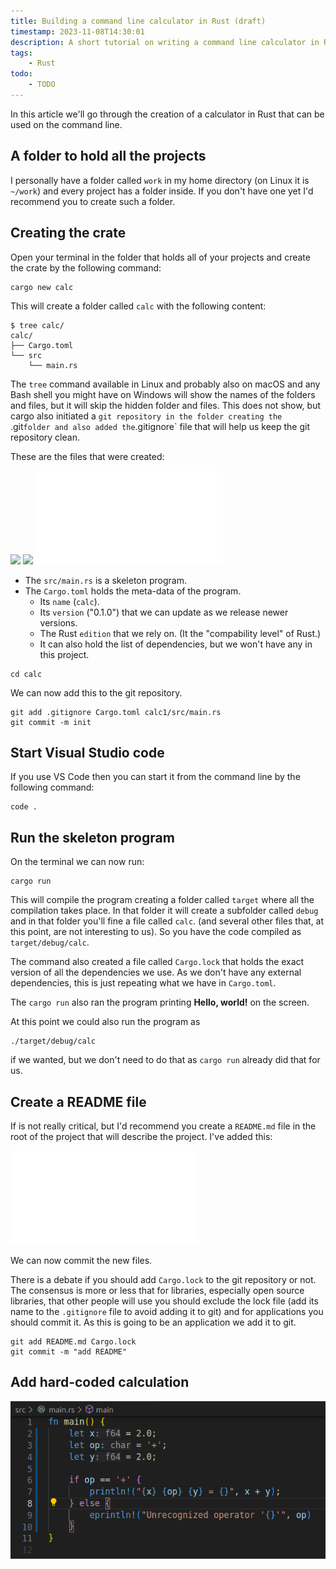 ```yaml
---
title: Building a command line calculator in Rust (draft)
timestamp: 2023-11-08T14:30:01
description: A short tutorial on writing a command line calculator in Rust.
tags:
    - Rust
todo:
    - TODO
---
```


In this article we'll go through the creation of a calculator in Rust that can be used on the command line.

## A folder to hold all the projects

I personally have a folder called `work` in my home directory (on Linux it is `~/work`) and every project has a folder inside.
If you don't have one yet I'd recommend you to create such a folder.


## Creating the crate

Open your terminal in the folder that holds all of your projects and create the crate by the following command:


```
cargo new calc
```

This will create a folder called `calc` with the following content:

```
$ tree calc/
calc/
├── Cargo.toml
└── src
    └── main.rs
```

The `tree` command available in Linux and probably also on macOS and any Bash shell you might have on Windows will show the names of the folders
and files, but it will skip the hidden folder and files. This does not show, but cargo also initiated a `git repository in the folder creating the
`.git` folder and also added the `.gitignore` file that will help us keep the git repository clean.

These are the files that were created:

![](calc1/.gitignore)
![](calc1/Cargo.toml)
![](calc1/src/main.rs)

* The `src/main.rs` is a skeleton program.
* The `Cargo.toml` holds the meta-data of the program.
    * Its `name` (`calc`).
    * Its `version` ("0.1.0") that we can update as we release newer versions.
    * The Rust `edition` that we rely on. (It the "compability level" of Rust.)
    * It can also hold the list of dependencies, but we won't have any in this project.

```
cd calc
```

We can now add this to the git repository.

```
git add .gitignore Cargo.toml calc1/src/main.rs
git commit -m init
```

## Start Visual Studio code

If you use VS Code then you can start it from the command line by the following command:

```
code .
```

## Run the skeleton program

On the terminal we can now run:

```
cargo run
```

This will compile the program creating a folder called `target` where all the compilation takes place. In that folder it will create a subfolder called `debug` and in that folder
you'll fine a file called `calc`. (and several other files that, at this point, are not interesting to us). So you have the code compiled as `target/debug/calc`.

The command also created a file called `Cargo.lock` that holds the exact version of all the dependencies we use. As we don't have any external dependencies,
this is just repeating what we have in `Cargo.toml`.

The `cargo run` also ran the program printing **Hello, world!** on the screen.

At this point we could also run the program as

```
./target/debug/calc
```

if we wanted, but we don't need to do that as `cargo run` already did that for us.


## Create a README file

If is not really critical, but I'd recommend you create a `README.md` file in the root of the project that will describe the project.
I've added this:

![](calc1/README.md)

We can now commit the new files.

There is a debate if you should add `Cargo.lock` to the git repository or not. The consensus is more or less that for libraries, especially open source libraries,
that other people will use you should exclude the lock file (add its name to the `.gitignore` file to avoid adding it to git) and for applications you should commit
it. As this is going to be an application we add it to git.

```
git add README.md Cargo.lock
git commit -m "add README"
```

## Add hard-coded calculation


![](/images/hard-coded-calc.png)

